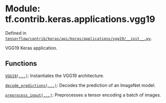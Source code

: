 <div itemscope itemtype="http://developers.google.com/ReferenceObject">
<meta itemprop="name" content="tf.contrib.keras.applications.vgg19" />
</div>

# Module: tf.contrib.keras.applications.vgg19



Defined in [`tensorflow/contrib/keras/api/keras/applications/vgg19/__init__.py`](https://www.tensorflow.org/code/tensorflow/contrib/keras/api/keras/applications/vgg19/__init__.py).

VGG19 Keras application.

## Functions

[`VGG19(...)`](../../../../tf/contrib/keras/applications/VGG19.md): Instantiates the VGG19 architecture.

[`decode_predictions(...)`](../../../../tf/contrib/keras/applications/inception_v3/decode_predictions.md): Decodes the prediction of an ImageNet model.

[`preprocess_input(...)`](../../../../tf/contrib/keras/applications/resnet50/preprocess_input.md): Preprocesses a tensor encoding a batch of images.

